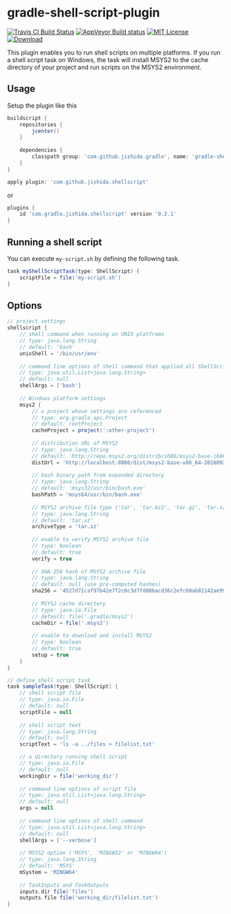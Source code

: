 gradle-shell-script-plugin
==========================

[![Travis CI Build Status](https://travis-ci.org/jishida/gradle-shell-script-plugin.svg?branch=master)](https://travis-ci.org/jishida/gradle-shell-script-plugin)
[![AppVeyor Build status](https://ci.appveyor.com/api/projects/status/x3xrgsne0qixmyrb/branch/master?svg=true)](https://ci.appveyor.com/project/jishida/gradle-shell-script-plugin/branch/master)
[![MIT License](http://img.shields.io/badge/license-MIT-blue.svg)](LICENSE)
[![Download](https://api.bintray.com/packages/jishida/maven/gradle-shell-script-plugin/images/download.svg) ](https://bintray.com/jishida/maven/gradle-shell-script-plugin/_latestVersion)


This plugin enables you to run shell scripts on multiple platforms. If you run
a shell script task on Windows, the task will install MSYS2 to the cache
directory of your project and run scripts on the MSYS2 environment.

## Usage
Setup the plugin like this
```gradle
buildscript {
    repositories {
        jcenter()
    }
    
    dependencies {
        classpath group: 'com.github.jishida.gradle', name: 'gradle-shell-script-plugin', version: '0.2.1'
    }
}

apply plugin: 'com.github.jishida.shellscript'
```
or
```gradle
plugins {
    id 'com.gradle.jishida.shellscript' version '0.2.1'
}
```
## Running a shell script
You can execute `my-script.sh` by defining the following task.
```gradle
task myShellScriptTask(type: ShellScript) {
    scriptFile = file('my-script.sh')
}
```
## Options

```gradle
// project settings
shellscript {
    // shell command when running on UNIX platfroms
    // type: java.lang.String
    // default: 'bash'
    unixShell = '/bin/usr/env'
    
    // command line options of shell command that applied all ShellScript tasks
    // type: java.util.List<java.lang.String>
    // default: null
    shellArgs = ['bash']
    
    // Windows platform settings
    msys2 {
        // a project whose settings are referenced
        // type: org.gradle.api.Project
        // default: rootProject
        cacheProject = project(':other-project')
        
        // distribution URL of MSYS2
        // type: java.lang.String
        // default: 'http://repo.msys2.org/distrib/i686/msys2-base-i686-20160921.tar.xz'
        distUrl = 'http://localhost:8080/dist/msys2-base-x86_64-20160921.tar.xz'
        
        // bash binary path from expanded directory
        // type: java.lang.String
        // default: 'msys32/usr/bin/bash.exe'
        bashPath = 'msys64/usr/bin/bash.exe'
        
        // MSYS2 archive file type ('tar', 'tar.bz2', 'tar.gz', 'tar.xz' or 'zip')
        // type: java.lang.String
        // default: 'tar.xz'
        archiveType = 'tar.xz'
        
        // enable to verify MSYS2 archive file
        // type: boolean
        // default: true
        verify = true
        
        // SHA-256 hash of MSYS2 archive file
        // type: java.lang.String
        // default: null (use pre-computed hashes)
        sha256 = '4527d71caf97b42e7f2c0c3d7fd80bacd36c2efc60ab81142ae9943ce3470e31'
        
        // MSYS2 cache directory
        // type: java.io.File
        // default: file('.gradle/msys2')
        cacheDir = file('.msys2')
        
        // enable to download and install MSYS2
        // type: boolean
        // default: true
        setup = true
    }
}

// define shell script task
task sampleTask(type: ShellScript) {    
    // shell script file
    // type: java.io.File
    // default: null
    scriptFile = null
    
    // shell script text
    // type: java.lang.String
    // default: null
    scriptText = 'ls -a ../files > filelist.txt'

    // a directory running shell script
    // type: java.io.File
    // default: null
    workingDir = file('working_dir')
    
    // command line options of script file
    // type: java.util.List<java.lang.String>
    // default: null
    args = null
    
    // command line options of shell command
    // type: java.util.List<java.lang.String>
    // default: null
    shellArgs = ['--verbose']
    
    // MSYS2 option ('MSYS', 'MINGW32' or 'MINGW64')
    // type: java.lang.String
    // default: 'MSYS'
    mSystem = 'MINGW64'
    
    // TaskInputs and TaskOutputs
    inputs.dir file('files')
    outputs.file file('working_dir/filelist.txt')
}
```